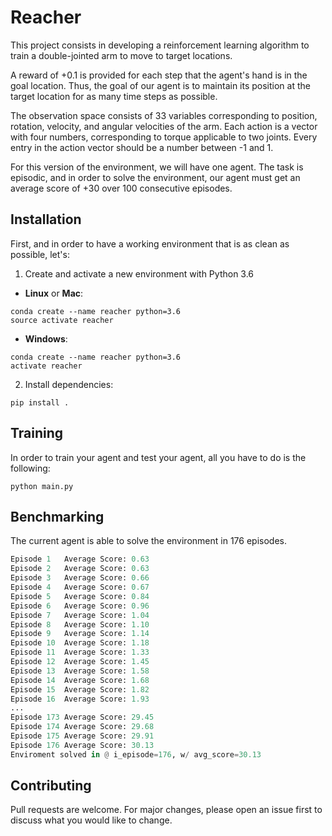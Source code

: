 # Reacher

This project consists in developing a reinforcement learning algorithm to train a double-jointed arm to move to target locations.

A reward of +0.1 is provided for each step that the agent's hand is in the goal location. Thus, the goal of our agent is to maintain its position at the target location for as many time steps as possible.

The observation space consists of 33 variables corresponding to position, rotation, velocity, and angular velocities of the arm. Each action is a vector with four numbers, corresponding to torque applicable to two joints. Every entry in the action vector should be a number between -1 and 1.

For this version of the environment, we will have one agent. The task is episodic, and in order to solve the environment, our agent must get an average score of +30 over 100 consecutive episodes.

## Installation
First, and in order to have a working environment that is as clean as possible, let's:
1. Create and activate a new environment with Python 3.6
- __Linux__ or __Mac__:
```
conda create --name reacher python=3.6
source activate reacher
```
- __Windows__:
```
conda create --name reacher python=3.6
activate reacher
```
2. Install dependencies:

```
pip install .
```

## Training

In order to train your agent and test your agent, all you have to do is the following:

```
python main.py
```

## Benchmarking

The current agent is able to solve the environment in 176 episodes.
```python
Episode 1	Average Score: 0.63
Episode 2	Average Score: 0.63
Episode 3	Average Score: 0.66
Episode 4	Average Score: 0.67
Episode 5	Average Score: 0.84
Episode 6	Average Score: 0.96
Episode 7	Average Score: 1.04
Episode 8	Average Score: 1.10
Episode 9	Average Score: 1.14
Episode 10	Average Score: 1.18
Episode 11	Average Score: 1.33
Episode 12	Average Score: 1.45
Episode 13	Average Score: 1.58
Episode 14	Average Score: 1.68
Episode 15	Average Score: 1.82
Episode 16	Average Score: 1.93
...
Episode 173	Average Score: 29.45
Episode 174	Average Score: 29.68
Episode 175	Average Score: 29.91
Episode 176	Average Score: 30.13
Enviroment solved in @ i_episode=176, w/ avg_score=30.13
```

## Contributing
Pull requests are welcome. For major changes, please open an issue first to discuss what you would like to change.
